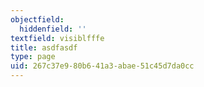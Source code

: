 ```yaml
---
objectfield:
  hiddenfield: ''
textfield: visiblfffe
title: asdfasdf
type: page
uid: 267c37e9-80b6-41a3-abae-51c45d7da0cc
---
```

